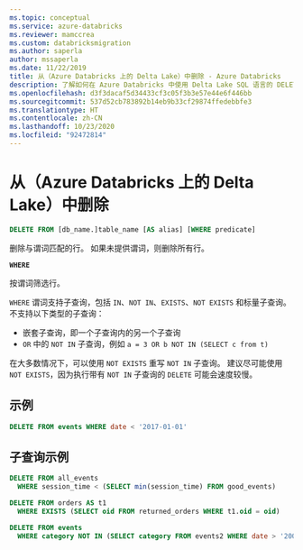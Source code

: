 ```yaml
---
ms.topic: conceptual
ms.service: azure-databricks
ms.reviewer: mamccrea
ms.custom: databricksmigration
ms.author: saperla
author: mssaperla
ms.date: 11/22/2019
title: 从（Azure Databricks 上的 Delta Lake）中删除 - Azure Databricks
description: 了解如何在 Azure Databricks 中使用 Delta Lake SQL 语言的 DELETE FROM 语法。
ms.openlocfilehash: d3f3dacaf5d34433cf3c05f3b3e57e44e6f446bb
ms.sourcegitcommit: 537d52cb783892b14eb9b33cf29874ffedebbfe3
ms.translationtype: HT
ms.contentlocale: zh-CN
ms.lasthandoff: 10/23/2020
ms.locfileid: "92472814"
---
```

# <a name="delete-from--delta-lake-on-azure-databricks"></a>从（Azure Databricks 上的 Delta Lake）中删除

```sql
DELETE FROM [db_name.]table_name [AS alias] [WHERE predicate]
```

删除与谓词匹配的行。 如果未提供谓词，则删除所有行。

**`WHERE`**

按谓词筛选行。

`WHERE` 谓词支持子查询，包括 `IN`、`NOT IN`、`EXISTS`、`NOT EXISTS` 和标量子查询。 不支持以下类型的子查询：

* 嵌套子查询，即一个子查询内的另一个子查询
* `OR` 中的 `NOT IN` 子查询，例如 `a = 3 OR b NOT IN (SELECT c from t)`

在大多数情况下，可以使用 `NOT EXISTS` 重写 `NOT IN` 子查询。 建议尽可能使用 `NOT EXISTS`，因为执行带有 `NOT IN` 子查询的 `DELETE` 可能会速度较慢。

## <a name="example"></a>示例

```sql
DELETE FROM events WHERE date < '2017-01-01'
```

## <a name="subquery-examples"></a>子查询示例

```sql
DELETE FROM all_events
  WHERE session_time < (SELECT min(session_time) FROM good_events)

DELETE FROM orders AS t1
  WHERE EXISTS (SELECT oid FROM returned_orders WHERE t1.oid = oid)

DELETE FROM events
  WHERE category NOT IN (SELECT category FROM events2 WHERE date > '2001-01-01')
```